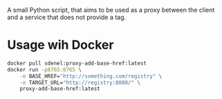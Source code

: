 A small Python script, that aims to be used as a proxy between the client and a service that does not provide a <base href="..."> tag.

# Usage wih Docker
```bash
docker pull sdenel:proxy-add-base-href:latest
docker run -p8765:8765 \
    -e BASE_HREF="http://something.com/registry" \
    -e TARGET_URL="http://registry:8080/" \
    proxy-add-base-href:latest
```
